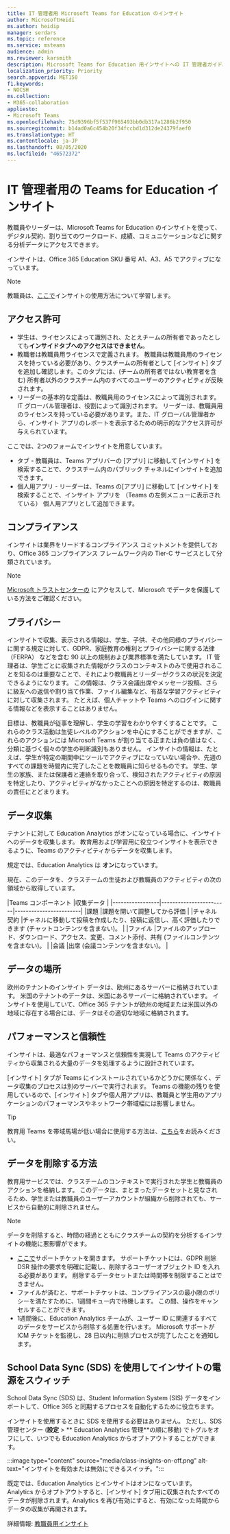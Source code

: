 ```yaml
---
title: IT 管理者用 Microsoft Teams for Education のインサイト
author: MicrosoftHeidi
ms.author: heidip
manager: serdars
ms.topic: reference
ms.service: msteams
audience: admin
ms.reviewer: karsmith
description: Microsoft Teams for Education 用インサイトへの IT 管理者ガイド。
localization_priority: Priority
search.appverid: MET150
f1.keywords:
- NOCSH
ms.collection:
- M365-collaboration
appliesto:
- Microsoft Teams
ms.openlocfilehash: 75d9396bf5f537f965493bb0db317a1286b2f950
ms.sourcegitcommit: b14ad0a6c454b20f34fccbd1d312de24379faef0
ms.translationtype: HT
ms.contentlocale: ja-JP
ms.lasthandoff: 08/05/2020
ms.locfileid: "46572372"
---
```

# <a name="insights-in-teams-for-education-for-it-admins"></a>IT 管理者用の Teams for Education インサイト

教職員やリーダーは、Microsoft Teams for Education のインサイトを使って、デジタル契約、割り当てのワークロード、成績、コミュニケーションなどに関する分析データにアクセスできます。

インサイトは、Office 365 Education SKU 番号 A1、A3、A5 でアクティブになっています。

> [!NOTE]
> 教職員は、[ここで](https://support.microsoft.com/office/actionable-analytics-with-class-insights-in-teams-163add4f-997d-4a01-91de-2846fe4e99bc)インサイトの使用方法について学習します。

## <a name="permissions"></a>アクセス許可

- 学生は、ライセンスによって識別され、たとえチームの所有者であったとしても**インサイドタブへのアクセスはできません**。
- 教職者は教職員用ライセンスで定義されます。 教職員は教職員用のライセンスを持っている必要があり、クラスチームの所有者として [インサイト] タブを追加し確認します。このタブには、(チームの所有者ではない教育者を含む) 所有者以外のクラスチーム内のすべてのユーザーのアクティビティが反映されます。
- リーダーの基本的な定義は、教職員用のライセンスによって識別されます。 IT グローバル管理者は、役割によって識別されます。 リーダーは、教職員用のライセンスを持っている必要があります。また、IT グローバル管理者から、インサイト アプリのレポートを表示するための明示的なアクセス許可が与えられています。

ここでは、2つのフォームでインサイトを用意しています。
- タブ - 教職員は、Teams アプリバーの [アプリ] に移動して [インサイト] を検索することで、クラスチーム内のパブリック チャネルにインサイトを追加できます。
- 個人用アプリ - リーダーは、Teams の[アプリ] に移動して [インサイト] を検索することで、インサイト アプリを （Teams の左側メニューに表示されている） 個人用アプリとして追加できます。

## <a name="compliance"></a>コンプライアンス

インサイトは業界をリードするコンプライアンス コミットメントを提供しており、Office 365 コンプライアンス フレームワーク内の Tier-C サービスとして分類されています。

> [!NOTE]
> [Microsoft トラストセンターの](https://www.microsoft.com/trust-center) にアクセスして、Microsoft でデータを保護している方法をご確認ください。

## <a name="privacy"></a>プライバシー

インサイトで収集、表示される情報は、学生、子供、その他同様のプライバシーに関する規定に対して、GDPR、家庭教育の権利とプライバシーに関する法律 （FERPA） などを含む 90 以上の規制および業界標準を満たしています。 IT 管理者は、学生ごとに収集された情報がクラスのコンテキストのみで使用されることを知るのは重要なことで、それにより教職員とリーダーがクラスの状況を決定できるようになります。 この情報は、クラス会議出席やメッセージ投稿、さらに級友への返信や割り当て作業、ファイル編集など、有益な学習アクティビティに対して収集されます。 たとえば、個人チャットや Teams へのログインに関する情報などを表示することはありません。

目標は、教職員が従事を理解し、学生の学習をわかりやすくすることです。 これらのクラス活動は生徒レベルのアクションを中心にすることができますが、これらのアクションには Microsoft Teams が割り当てる正または負の値はなく、分類に基づく個々の学生の判断識別もありません。 インサイトの情報は、たとえば、学生が特定の期間中にツールでアクティブになっていない場合や、先週のすべての課題を時間内に完了したことを教職員に知らせるものです。 学生、学生の家族、または保護者と連絡を取り合って、検知されたアクティビティの原因を特定したり、アクティビティがなかったことへの原因を特定するのは、教職員の責任にとどまります。

## <a name="data-collection"></a>データ収集

テナントに対して Education Analytics がオンになっている場合に、インサイトへのデータを収集します。 教育用および学習用に役立つインサイトを表示できるように、Teams のアクティビティからデータを収集します。

規定では、Education Analytics は **オン**になっています。

現在、このデータを、クラスチームの生徒および教職員のアクティビティの次の領域から取得しています。

|Teams コンポーネント  |収集データ  |
|-----------------|------------------------|------------------------|
|課題 |課題を開いて調整してから評価 |
|チャネル契約 |チャネルに移動して投稿を作成したり、投稿に返信し、高く評価したりできます (チャットコンテンツを含まない)。 |
|ファイル |ファイルのアップロード、ダウンロード、アクセス、変更、コメント添付、共有 (ファイルコンテンツを含まない)。 |
|会議 |出席 (会議コンテンツを含まない)。 |

## <a name="data-location"></a>データの場所

欧州のテナントのインサイト データは、欧州にあるサーバーに格納されています。 米国のテナントのデータは、米国にあるサーバーに格納されています。 インサイトを使用していて、Office 365 テナントが欧州の地域または米国以外の地域に存在する場合には、データはその適切な地域に格納されます。

## <a name="performance-and-reliability"></a>パフォーマンスと信頼性

インサイトは、最適なパフォーマンスと信頼性を実現して Teams のアクティビティから収集される大量のデータを処理するように設計されています。

[インサイト] タブが Teams にインストールされているかどうかに関係なく、データ収集のプロセスは別のサーバーで実行されます。 Teams の機能の残りを使用しているので、[インサイト] タブや個人用アプリは、教職員と学生用のアプリケーションのパフォーマンスやネットワーク帯域幅には影響しません。

> [!TIP]
> 教育用 Teams を帯域馬場が低い場合に使用する方法は、[こちら](edu-remote-low-bandwidth.md)をお読みください。 

## <a name="how-to-delete-your-data"></a>データを削除する方法

教育用サービスでは、クラスチームのコンテキストで実行された学生と教職員のアクションを格納します。 このデータは、まとまったデータセットと見なされるため、学生または教職員のユーザーアカウントが組織から削除されても、サービスから自動的に削除されません。

> [!NOTE]
> データを削除すると、時間の経過とともにクラスチームの契約を分析するインサイトの機能に悪影響がでます。

- [ここで](https://edusupport.microsoft.com/support)サポートチケットを開きます。 サポートチケットには、GDPR 削除 DSR 操作の要求を明確に記載し、削除するユーザーオブジェクト ID を入れる必要があります。 削除するデータセットまたは時間帯を制限することはできません。
- ファイルが済むと、サポートチケットは、コンプライアンスの最小限のポリシーを満たすために、1週間キュー内で待機します。 この間、操作をキャンセルすることができます。
- 1週間後に、Education Analytics チームが、ユーザー ID に関連するすべてのデータをサービスから削除する処置を行います。 Microsoft サポートが ICM チケットを監視し、28 日以内に削除プロセスが完了したことを通知します。

## <a name="turn-insights-off-and-on-using-school-data-sync-sds"></a>School Data Sync (SDS) を使用してインサイトの電源をスウィッチ

School Data Sync (SDS) は、Student Information System (SIS) データをインポートして、Office 365 と同期するプロセスを自動化するために役立ちます。

インサイトを使用するときに SDS を使用する必要はありません。 ただし、SDS 管理センター (**設定** > ** Education Analytics 管理**の順に移動) でトグルをオフにして、いつでも Education Analytics からオプトアウトすることができます。

:::image type="content" source="media/class-insights-on-off.png" alt-text="インサイトを有効または無効にできるスイッチ。":::

既定では、Education Analytics とインサイトはオンになっています。 Analytics からオプトアウトすると、[インサイト] タブ用に収集されたすべてのデータが削除されます。Analytics を再び有効にすると、有効になった時間からデータの収集が再開されます。

詳細情報: [教職員用インサイト](https://support.microsoft.com/office/actionable-analytics-with-class-insights-in-teams-163add4f-997d-4a01-91de-2846fe4e99bc)
